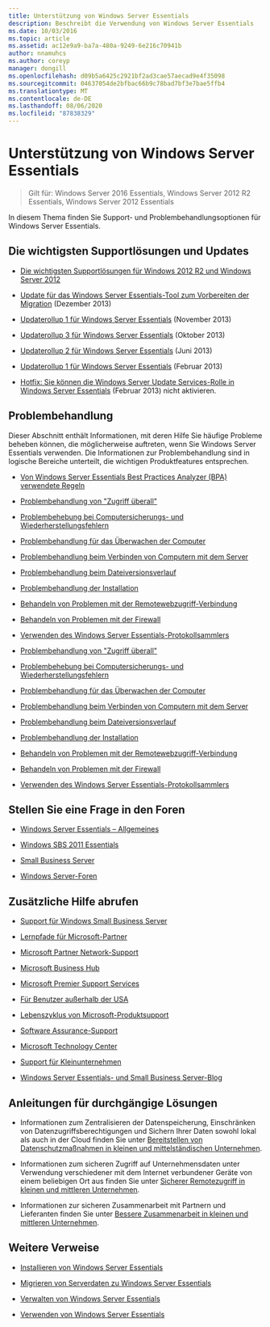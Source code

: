 ```yaml
---
title: Unterstützung von Windows Server Essentials
description: Beschreibt die Verwendung von Windows Server Essentials
ms.date: 10/03/2016
ms.topic: article
ms.assetid: ac12e9a9-ba7a-480a-9249-6e216c70941b
author: nnamuhcs
ms.author: coreyp
manager: dongill
ms.openlocfilehash: d09b5a6425c2921bf2ad3cae57aecad9e4f35098
ms.sourcegitcommit: 04637054de2bfbac66b9c78bad7bf3e7bae5ffb4
ms.translationtype: MT
ms.contentlocale: de-DE
ms.lasthandoff: 08/06/2020
ms.locfileid: "87838329"
---
```

# <a name="support-windows-server-essentials"></a>Unterstützung von Windows Server Essentials

> Gilt für: Windows Server 2016 Essentials, Windows Server 2012 R2 Essentials, Windows Server 2012 Essentials

In diesem Thema finden Sie Support- und Problembehandlungsoptionen für Windows Server Essentials.

## <a name="top-support-solutions-and-updates"></a>Die wichtigsten Supportlösungen und Updates

- [Die wichtigsten Supportlösungen für Windows 2012 R2 und Windows Server 2012](/previous-versions/windows/it-pro/windows-server-2012-r2-and-2012/hh831490(v=ws.11))

- [Update für das Windows Server Essentials-Tool zum Vorbereiten der Migration](https://support.microsoft.com/kb/2908176) (Dezember 2013)

- [Updaterollup 1 für Windows Server Essentials](https://support.microsoft.com/kb/2887595) (November 2013)

- [Updaterollup 3 für Windows Server Essentials](https://support.microsoft.com/kb/2862551) (Oktober 2013)

- [Updaterollup 2 für Windows Server Essentials](https://support.microsoft.com/kb/2824160) (Juni 2013)

- [Updaterollup 1 für Windows Server Essentials](https://support.microsoft.com/kb/2781267) (Februar 2013)

- [Hotfix: Sie können die Windows Server Update Services-Rolle in Windows Server Essentials](https://support.microsoft.com/kb/2762663) (Februar 2013) nicht aktivieren.

## <a name="troubleshoot"></a>Problembehandlung

Dieser Abschnitt enthält Informationen, mit deren Hilfe Sie häufige Probleme beheben können, die möglicherweise auftreten, wenn Sie Windows Server Essentials verwenden. Die Informationen zur Problembehandlung sind in logische Bereiche unterteilt, die wichtigen Produktfeatures entsprechen.

- [Von Windows Server Essentials Best Practices Analyzer (BPA) verwendete Regeln](../migrate/Rules-used-by-the-Windows-Server-Essentials-Best-Practices-Analyzer--BPA--Tool.md)

- [Problembehandlung von "Zugriff überall"](Troubleshoot-Anywhere-Access-in-Windows-Server-Essentials.md)

- [Problembehebung bei Computersicherungs- und Wiederherstellungsfehlern](Troubleshoot-computer-backup-and-restore-errors-in-Windows-Server-Essentials.md)

- [Problembehandlung für das Überwachen der Computer](Troubleshoot-computer-monitoring-in-Windows-Server-Essentials.md)

- [Problembehandlung beim Verbinden von Computern mit dem Server](Troubleshoot-connecting-computers-to-the-server-in-Windows-Server-Essentials.md)

- [Problembehandlung beim Dateiversionsverlauf](Troubleshoot-File-History-in-Windows-Server-Essentials.md)

- [Problembehandlung der Installation](Troubleshoot-Windows-Server-Essentials-installation.md)

- [Behandeln von Problemen mit der Remotewebzugriff-Verbindung](Troubleshoot-Remote-Web-Access-connectivity-in-Windows-Server-Essentials.md)

- [Behandeln von Problemen mit der Firewall](Troubleshoot-your-firewall-in-Windows-Server-Essentials.md)

- [Verwenden des Windows Server Essentials-Protokollsammlers](Use-the-Windows-Server-Essentials-Log-Collector.md)

- [Problembehandlung von "Zugriff überall"](../support/Troubleshoot-Anywhere-Access-in-Windows-Server-Essentials.md)

- [Problembehebung bei Computersicherungs- und Wiederherstellungsfehlern](../support/Troubleshoot-computer-backup-and-restore-errors-in-Windows-Server-Essentials.md)

- [Problembehandlung für das Überwachen der Computer](../support/Troubleshoot-computer-monitoring-in-Windows-Server-Essentials.md)

- [Problembehandlung beim Verbinden von Computern mit dem Server](../support/Troubleshoot-connecting-computers-to-the-server-in-Windows-Server-Essentials.md)

- [Problembehandlung beim Dateiversionsverlauf](../support/Troubleshoot-File-History-in-Windows-Server-Essentials.md)

- [Problembehandlung der Installation](../support/Troubleshoot-Windows-Server-Essentials-installation.md)

- [Behandeln von Problemen mit der Remotewebzugriff-Verbindung](../support/Troubleshoot-Remote-Web-Access-connectivity-in-Windows-Server-Essentials.md)

- [Behandeln von Problemen mit der Firewall](../support/Troubleshoot-your-firewall-in-Windows-Server-Essentials.md)

- [Verwenden des Windows Server Essentials-Protokollsammlers](../support/Use-the-Windows-Server-Essentials-Log-Collector.md)

## <a name="ask-a-question-in-the-forums"></a>Stellen Sie eine Frage in den Foren

- [Windows Server Essentials – Allgemeines](/answers/topics/windows-server-essentials.html)

- [Windows SBS 2011 Essentials](/answers/topics/windows-small-business-server.html)

- [Small Business Server](/answers/topics/windows-small-business-server.html)

- [Windows Server-Foren](/answers/topics/windows-server.html)

## <a name="get-additional-help"></a>Zusätzliche Hilfe abrufen

- [Support für Windows Small Business Server](https://support.microsoft.com/oas/default.aspx?gprid=1167&st=1&wfxredirect=1&sd=gn)

- [Lernpfade für Microsoft-Partner](https://mspartnerlp.mspartner.microsoft.com/LearningPath/LearningPath/DLPaths?trackId=559&rowId=1078&trackPathId=6605)

- [Microsoft Partner Network-Support](https://mspartner.microsoft.com/en/us/Pages/Support/get-support.aspx)

- [Microsoft Business Hub](http://www.microsoftbusinesshub.com/Gigya/Insider)

- [Microsoft Premier Support Services](https://www.microsoft.com/microsoftservices/support.aspx)

- [Für Benutzer außerhalb der USA](https://support.microsoft.com/common/international.aspx?&sd=tech)

- [Lebenszyklus von Microsoft-Produktsupport](https://support.microsoft.com/lifecycle/)

- [Software Assurance-Support](https://support.microsoft.com/default.aspx?scid=fh;%5Bln%5D;SoftAssurance)

- [Microsoft Technology Center](https://www.microsoft.com/mtc/default.aspx)

- [Support für Kleinunternehmen](https://smallbusiness.support.microsoft.com/contact)

- [Windows Server Essentials- und Small Business Server-Blog](/archive/blogs/sbs/)

## <a name="end-to-end-solution-guides"></a>Anleitungen für durchgängige Lösungen

- Informationen zum Zentralisieren der Datenspeicherung, Einschränken von Datenzugriffsberechtigungen und Sichern Ihrer Daten sowohl lokal als auch in der Cloud finden Sie unter [Bereitstellen von Datenschutzmaßnahmen in kleinen und mittelständischen Unternehmen](/previous-versions/orphan-topics/ws.11/dn582043(v=ws.11)).

- Informationen zum sicheren Zugriff auf Unternehmensdaten unter Verwendung verschiedener mit dem Internet verbundener Geräte von einem beliebigen Ort aus finden Sie unter [Sicherer Remotezugriff in kleinen und mittleren Unternehmen](/previous-versions/windows/it-pro/solutions-guidance/dn629457(v=ws.11)).

- Informationen zur sicheren Zusammenarbeit mit Partnern und Lieferanten finden Sie unter [Bessere Zusammenarbeit in kleinen und mittleren Unternehmen](/previous-versions/windows/it-pro/solutions-guidance/dn747893(v=ws.11)).

## <a name="additional-references"></a>Weitere Verweise

- [Installieren von Windows Server Essentials](../install/Install-Windows-Server-Essentials.md)

- [Migrieren von Serverdaten zu Windows Server Essentials](../migrate/Migrate-Server-Data-to-Windows-Server-Essentials.md)

- [Verwalten von Windows Server Essentials](../manage/Manage-Windows-Server-Essentials.md)

- [Verwenden von Windows Server Essentials](../use/Use-Windows-Server-Essentials.md)